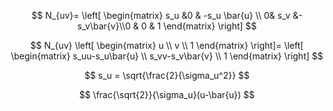 $$
N_{uv}=
\left[ \begin{matrix}  s_u &0 & -s_u \bar{u} \\ 0&  s_v &-s_v\bar{v}\\0 & 0 & 1 \end{matrix}  \right]
$$

$$
N_{uv} \left[ \begin{matrix} u \\ v \\ 1 \end{matrix} \right]=
\left[ \begin{matrix} s_uu-s_u\bar{u} \\ s_vv-s_v\bar{v} \\ 1 \end{matrix} \right]
$$

$$
s_u = \sqrt{\frac{2}{\sigma_u^2}}
$$

$$
\frac{\sqrt{2}}{\sigma_u}(u-\bar{u})
$$
